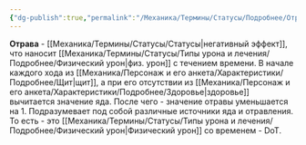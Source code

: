 ```yaml
---
{"dg-publish":true,"permalink":"/Механика/Термины/Статусы/Подробнее/Отрава/","noteIcon":"","created":"2025-08-21T13:47:42.819+03:00","updated":"2025-09-24T18:32:14.109+03:00"}
---
```




**Отрава** - [[Механика/Термины/Статусы/Статусы\|негативный эффект]], что наносит [[Механика/Термины/Статусы/Типы урона и лечения/Подробнее/Физический урон\|физ. урон]] с течением времени. В начале каждого хода из [[Механика/Персонаж и его анкета/Характеристики/Подробнее/Щит\|щит]], а при его отсутствии из [[Механика/Персонаж и его анкета/Характеристики/Подробнее/Здоровье\|здоровье]] вычитается значение яда. После чего - значение отравы уменьшается на 1. Подразумевает под собой различные источники яда и отравления. То есть - это [[Механика/Термины/Статусы/Типы урона и лечения/Подробнее/Физический урон\|Физический урон]] со временем - DoT.